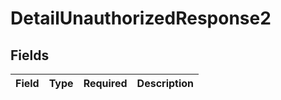 # DetailUnauthorizedResponse2


## Fields

| Field       | Type        | Required    | Description |
| ----------- | ----------- | ----------- | ----------- |